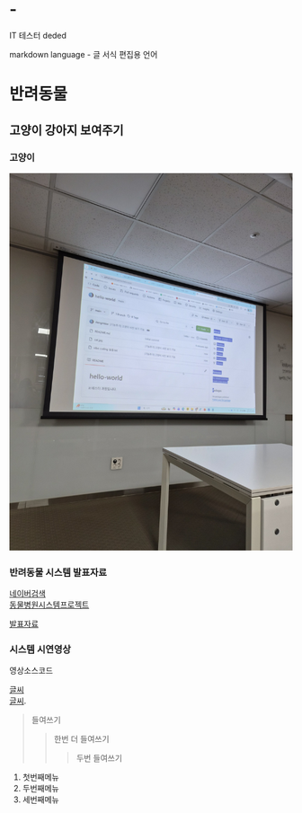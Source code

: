 # -
IT 테스터 deded

markdown language - 글 서식 편집용 언어

# 반려동물
## 고양이 강아지 보여주기

### 고양이
<img src="1761269406896.jpg">

### 반려동물 시스템 발표자료
[네이버검색](https://www.naver.com)<br>
[동물병원시스템프로젝트](https://어쩌구)<br>

[발표자료](/project.pptx)<br>

### 시스템 시연영상
영상소스코드


[글씨](주소)<br>
[글씨](파일).<br>

> 들여쓰기
> > 한번 더 들여쓰기
> > > 두번 들여쓰기

1. 첫번째메뉴
2. 두번째메뉴
3. 세번째메뉴
